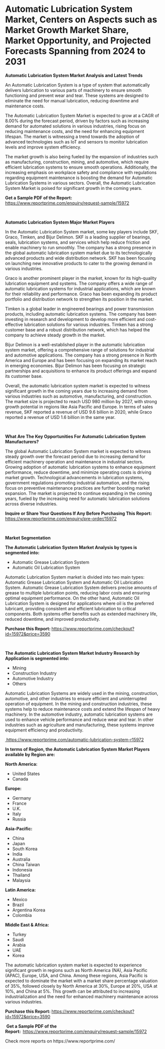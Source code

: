 <p><h1>Automatic Lubrication System Market, Centers on Aspects such as Market Growth Market Share, Market Opportunity, and Projected Forecasts Spanning from 2024 to 2031</h1></p><p><strong>Automatic Lubrication System Market Analysis and Latest Trends</strong></p>
<p><p>An Automatic Lubrication System is a type of system that automatically delivers lubrication to various parts of machinery to ensure smooth functioning and prevent wear and tear. These systems are designed to eliminate the need for manual lubrication, reducing downtime and maintenance costs.</p><p>The Automatic Lubrication System Market is expected to grow at a CAGR of 8.00% during the forecast period, driven by factors such as increasing demand for automated solutions in various industries, rising focus on reducing maintenance costs, and the need for enhancing equipment lifespan. The market is witnessing a trend towards the adoption of advanced technologies such as IoT and sensors to monitor lubrication levels and improve system efficiency.</p><p>The market growth is also being fueled by the expansion of industries such as manufacturing, construction, mining, and automotive, which require efficient lubrication systems to ensure smooth operations. Additionally, the increasing emphasis on workplace safety and compliance with regulations regarding equipment maintenance is boosting the demand for Automatic Lubrication Systems in various sectors. Overall, the Automatic Lubrication System Market is poised for significant growth in the coming years.</p></p>
<p><strong>Get a Sample PDF of the Report:&nbsp;</strong> <a href="https://www.reportprime.com/enquiry/request-sample/15972">https://www.reportprime.com/enquiry/request-sample/15972</a></p>
<p>&nbsp;</p>
<p><strong>Automatic Lubrication System Major Market Players</strong></p>
<p><p>In the Automatic Lubrication System market, some key players include SKF, Graco, Timken, and Bijur Delimon. SKF is a leading supplier of bearings, seals, lubrication systems, and services which help reduce friction and enable machinery to run smoothly. The company has a strong presence in the global automatic lubrication system market due to its technologically advanced products and wide distribution network. SKF has been focusing on launching new innovative products to cater to the growing demand in various industries.</p><p>Graco is another prominent player in the market, known for its high-quality lubrication equipment and systems. The company offers a wide range of automatic lubrication systems for industrial applications, which are known for their reliability and performance. Graco has been expanding its product portfolio and distribution network to strengthen its position in the market.</p><p>Timken is a global leader in engineered bearings and power transmission products, including automatic lubrication systems. The company has been investing in research and development to develop more efficient and cost-effective lubrication solutions for various industries. Timken has a strong customer base and a robust distribution network, which has helped the company to achieve steady growth in the market.</p><p>Bijur Delimon is a well-established player in the automatic lubrication system market, offering a comprehensive range of solutions for industrial and automotive applications. The company has a strong presence in North America and Europe and has been focusing on expanding its market reach in emerging economies. Bijur Delimon has been focusing on strategic partnerships and acquisitions to enhance its product offerings and expand its customer base.</p><p>Overall, the automatic lubrication system market is expected to witness significant growth in the coming years due to increasing demand from various industries such as automotive, manufacturing, and construction. The market size is projected to reach USD 980 million by 2027, with strong growth potential in regions like Asia Pacific and Europe. In terms of sales revenue, SKF reported a revenue of USD 9.6 billion in 2020, while Graco reported a revenue of USD 1.6 billion in the same year.</p></p>
<p>&nbsp;</p>
<p><strong>What Are The Key Opportunities For Automatic Lubrication System Manufacturers?</strong></p>
<p><p>The global Automatic Lubrication System market is expected to witness steady growth over the forecast period due to increasing demand for efficient machinery operation and maintenance in industrial sectors. Growing adoption of automatic lubrication systems to enhance equipment performance, reduce downtime, and minimize operating costs is driving market growth. Technological advancements in lubrication systems, government regulations promoting industrial automation, and the rising focus on preventive maintenance practices are further boosting market expansion. The market is projected to continue expanding in the coming years, fueled by the increasing need for automatic lubrication solutions across diverse industries.</p></p>
<p><strong>Inquire or Share Your Questions If Any Before Purchasing This Report:</strong> <a href="https://www.reportprime.com/enquiry/pre-order/15972">https://www.reportprime.com/enquiry/pre-order/15972</a></p>
<p>&nbsp;</p>
<p><strong>Market Segmentation</strong></p>
<p><strong>The Automatic Lubrication System Market Analysis by types is segmented into:</strong></p>
<p><ul><li>Automatic Grease Lubrication System</li><li>Automatic Oil Lubrication System</li></ul></p>
<p><p>Automatic Lubrication System market is divided into two main types: Automatic Grease Lubrication System and Automatic Oil Lubrication System. Automatic Grease Lubrication System delivers precise amounts of grease to multiple lubrication points, reducing labor costs and ensuring optimal equipment performance. On the other hand, Automatic Oil Lubrication System is designed for applications where oil is the preferred lubricant, providing consistent and efficient lubrication to critical components. Both systems offer benefits such as extended machinery life, reduced downtime, and improved productivity.</p></p>
<p><strong>Purchase this Report:&nbsp;</strong><a href="https://www.reportprime.com/checkout?id=15972&price=3590">https://www.reportprime.com/checkout?id=15972&price=3590</a></p>
<p>&nbsp;</p>
<p><strong>The Automatic Lubrication System Market Industry Research by Application is segmented into:</strong></p>
<p><ul><li>Mining</li><li>Construction Industry</li><li>Automotive Industry</li><li>Others</li></ul></p>
<p><p>Automatic Lubrication Systems are widely used in the mining, construction, automotive, and other industries to ensure efficient and uninterrupted operation of equipment. In the mining and construction industries, these systems help to reduce maintenance costs and extend the lifespan of heavy machinery. In the automotive industry, automatic lubrication systems are used to enhance vehicle performance and reduce wear and tear. In other industries such as agriculture and manufacturing, these systems improve equipment efficiency and productivity.</p></p>
<p><a href="https://www.reportprime.com/automatic-lubrication-system-r15972">&nbsp;https://www.reportprime.com/automatic-lubrication-system-r15972</a></p>
<p><strong>In terms of Region, the Automatic Lubrication System Market Players available by Region are:</strong></p>
<p>
    <p> <strong> North America: </strong>
        <ul>
            <li>United States</li>
            <li>Canada</li>
        </ul>
        </p> 
    <p> <strong> Europe: </strong>
        <ul>
            <li>Germany</li>
            <li>France</li>
            <li>U.K.</li>
            <li>Italy</li>
            <li>Russia</li>
        </ul>
        </p> 
    <p> <strong> Asia-Pacific: </strong>
        <ul>
            <li>China</li>
            <li>Japan</li>
            <li>South Korea</li>
            <li>India</li>
            <li>Australia</li>
            <li>China Taiwan</li>
            <li>Indonesia</li>
            <li>Thailand</li>
            <li>Malaysia</li>
        </ul>
        </p> 
    <p> <strong> Latin America: </strong>
        <ul>
            <li>Mexico</li>
            <li>Brazil</li>
            <li>Argentina Korea</li>
            <li>Colombia</li>
        </ul>
        </p> 
    <p> <strong> Middle East & Africa: </strong>
        <ul>
            <li>Turkey</li>
            <li>Saudi</li>
            <li>Arabia</li>
            <li>UAE</li>
            <li>Korea</li>
        </ul>
    </p>
    </p>
<p><p>The automatic lubrication system market is expected to experience significant growth in regions such as North America (NA), Asia Pacific (APAC), Europe, USA, and China. Among these regions, Asia Pacific is expected to dominate the market with a market share percentage valuation of 35%, followed closely by North America at 30%, Europe at 20%, USA at 10%, and China at 5%. This growth can be attributed to increasing industrialization and the need for enhanced machinery maintenance across various industries.</p></p>
<p><strong>Purchase this Report: </strong><a href="https://www.reportprime.com/checkout?id=15972&price=3590">https://www.reportprime.com/checkout?id=15972&price=3590</a></p>
<p>&nbsp;<strong>Get a Sample PDF of the Report:&nbsp;&nbsp;</strong><a href="https://www.reportprime.com/enquiry/request-sample/15972">https://www.reportprime.com/enquiry/request-sample/15972</a></p>
<p><strong></strong></p>
<p>Check more reports on https://www.reportprime.com/</p>